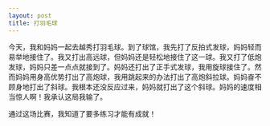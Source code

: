 ```yaml
---
layout: post
title: 打羽毛球
---
```



今天，我和妈妈一起去越秀打羽毛球。到了球馆，我先打了反拍式发球，妈妈轻而易举地接住了。我又打出高远球，但妈妈还是轻松地接住了这一球。我又打了低炮发球，妈妈只差一点点就接到了。妈妈还打出了正手式发球，我用旋球接住了。然而妈妈用身高优势打出了高炮球，我用跳起来的办法打出了高炮斜拉球。妈妈奋不顾身地打出了斜球。我根本还没反应过来，妈妈就打出了这个斜球。妈妈的速度相当惊人啊！我承认这局我输了。

通过这场比赛，我知道了要多练习才能有成就！
